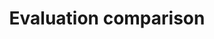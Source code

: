 ---
title: 'Evaluation comparison'
field: 'is.evaluation.comparison'
slug: 'is-evaluation-comparison'
comment: 'Select from control list'
required: False
vocabulary: 'vocabulary.txt'
module: 'Impact'
cluster: 'Impact'
policy: 'Controlled value. Single select from control list.'
layout: 'home'
---